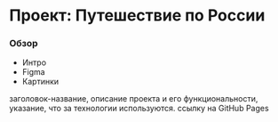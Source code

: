 # Проект: Путешествие по России

### Обзор
* Интро
* Figma
* Картинки

заголовок-название,
описание проекта и его функциональности,
указание, что за технологии используются.
ссылку на GitHub Pages
